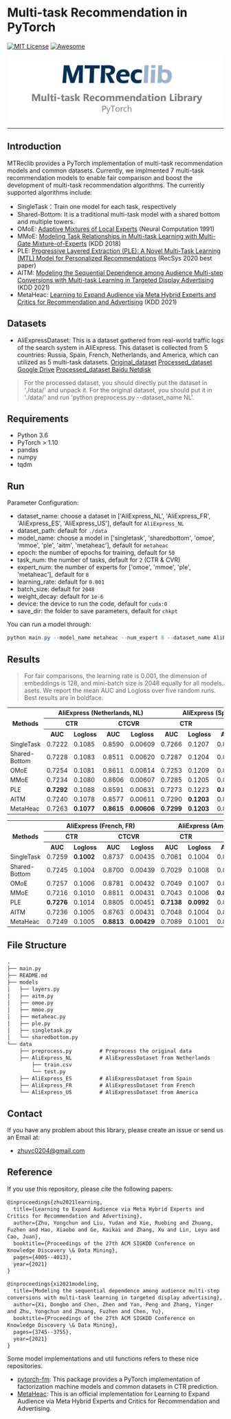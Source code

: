 # Multi-task Recommendation in PyTorch
[![MIT License](https://img.shields.io/badge/license-MIT-green.svg)](https://opensource.org/licenses/MIT)  [![Awesome](https://awesome.re/badge.svg)](https://awesome.re)

![MTRec](./mtreclib.png)

-------------------------------------------------------------------------------

## Introduction
MTReclib provides a PyTorch implementation of multi-task recommendation models and common datasets. Currently, we implmented 7 multi-task recommendation models to enable fair comparison and boost the development of multi-task recommendation algorithms. The currently supported algorithms include:
* SingleTask：Train one model for each task, respectively
* Shared-Bottom: It is a traditional multi-task model with a shared bottom and multiple towers.
* OMoE: [Adaptive Mixtures of Local Experts](https://ieeexplore.ieee.org/abstract/document/6797059) (Neural Computation 1991)
* MMoE: [Modeling Task Relationships in Multi-task Learning with Multi-Gate Mixture-of-Experts](https://dl.acm.org/doi/pdf/10.1145/3219819.3220007) (KDD 2018)
* PLE: [Progressive Layered Extraction (PLE): A Novel Multi-Task Learning (MTL) Model for Personalized Recommendations](https://dl.acm.org/doi/pdf/10.1145/3383313.3412236?casa_token=8fchWD8CHc0AAAAA:2cyP8EwkhIUlSFPRpfCGHahTddki0OEjDxfbUFMkXY5fU0FNtkvRzmYloJtLowFmL1en88FRFY4Q) (RecSys 2020 best paper)
* AITM: [Modeling the Sequential Dependence among Audience Multi-step Conversions with Multi-task Learning in Targeted Display Advertising](https://dl.acm.org/doi/pdf/10.1145/3447548.3467071?casa_token=5YtVOYjJClUAAAAA:eVczwdynmE9dwoyElCG4da9fC5gsRiyX6zKt0_mIJF1K8NkU-SlNkGmpAu0c0EHbM3hBUe3zZc-o) (KDD 2021)
* MetaHeac: [Learning to Expand Audience via Meta Hybrid Experts and Critics for Recommendation and Advertising](https://easezyc.github.io/data/kdd21_metaheac.pdf) (KDD 2021)

## Datasets
* AliExpressDataset: This is a dataset gathered from real-world traffic logs of the search system in AliExpress. This dataset is collected from 5 countries: Russia, Spain, French, Netherlands, and America, which can utilized as 5 multi-task datasets. [Original_dataset](https://tianchi.aliyun.com/dataset/dataDetail?dataId=74690) [Processed_dataset Google Drive](https://drive.google.com/drive/folders/1F0TqvMJvv-2pIeOKUw9deEtUxyYqXK6Y?usp=sharing) [Processed_dataset Baidu Netdisk](https://pan.baidu.com/s/1AfXoJSshjW-PILXZ6O19FA?pwd=4u0r)

> For the processed dataset, you should directly put the dataset in './data/' and unpack it. For the original dataset, you should put it in './data/' and run 'python preprocess.py --dataset_name NL'.

## Requirements
* Python 3.6
* PyTorch > 1.10
* pandas
* numpy
* tqdm


## Run

Parameter Configuration:

- dataset_name: choose a dataset in ['AliExpress_NL', 'AliExpress_FR', 'AliExpress_ES', 'AliExpress_US'], default for `AliExpress_NL`
- dataset_path: default for `./data`
- model_name: choose a model in ['singletask', 'sharedbottom', 'omoe', 'mmoe', 'ple', 'aitm', 'metaheac'], default for `metaheac`
- epoch: the number of epochs for training, default for `50`
- task_num: the number of tasks, default for `2` (CTR & CVR)
- expert_num: the number of experts for ['omoe', 'mmoe', 'ple', 'metaheac'], default for `8`
- learning_rate: default for `0.001`
- batch_size: default for `2048`
- weight_decay: default for `1e-6`
- device: the device to run the code, default for `cuda:0`
- save_dir: the folder to save parameters, default for `chkpt`

You can run a model through:

```powershell
python main.py --model_name metaheac --num_expert 8 --dataset_name AliExpress_NL
```

## Results
> For fair comparisons, the learning rate is 0.001, the dimension of embeddings is 128, and mini-batch size is 2048 equally for all models. asets. We report the mean AUC and Logloss over five random runs. Best results are in boldface.

<table>
	<head >
		<tr>
      <th rowspan="3"; center>Methods</th>
			<th colspan="4"><center>AliExpress (Netherlands, NL)</center></th>
			<th colspan="4"><center>AliExpress (Spain, ES)</center></th>
		</tr>
		<tr >
			<th colspan="2"><center>CTR</center></th>
      <th colspan="2"><center>CTCVR</center></th>
	  <th colspan="2"><center>CTR</center></th>
      <th colspan="2"><center>CTCVR</center></th>
		</tr>
		<tr>
			<th >AUC</th>
			<th >Logloss</th>
			<th >AUC</th>
      <th >Logloss</th>
	  <th >AUC</th>
			<th >Logloss</th>
			<th >AUC</th>
      <th >Logloss</th>
		</tr>
	</head>
	<body>
		<tr>
			<td>SingleTask</td>
			<td>0.7222 </td>
			<td>0.1085</td>
			<td>0.8590</td>
      <td>0.00609</td>
	  <td>0.7266</td>
			<td>0.1207</td>
			<td>0.8855</td>
      <td>0.00456</td>
		</tr>
    <tr>
			<td>Shared-Bottom</td>
			<td>0.7228</td>
			<td>0.1083</td>
			<td>0.8511</td>
      <td>0.00620</td>
	  <td>0.7287</td>
			<td>0.1204</td>
			<td>0.8866</td>
      <td>0.00452</td>
		</tr>
    <tr>
			<td>OMoE</td>
			<td>0.7254</td>
			<td>0.1081</td>
			<td>0.8611</td>
      <td>0.00614</td>
	  <td>0.7253</td>
			<td>0.1209</td>
			<td>0.8859</td>
      <td>0.00452</td>
		</tr>
    <tr>
			<td>MMoE</td>
			<td>0.7234</td>
			<td>0.1080</td>
			<td>0.8606</td>
      <td>0.00607</td>
	  <td>0.7285</td>
			<td>0.1205</td>
			<td>0.8898</td>
      <td><strong>0.00450</strong></td>
		</tr>
    <tr>
			<td>PLE</td>
			<td><strong>0.7292</strong></td>
			<td>0.1088</td>
			<td>0.8591</td>
      <td>0.00631</td>
			<td>0.7273</td>
			<td>0.1223</td>
			<td><strong>0.8913</strong></td>
      <td>0.00461</td>
		</tr>
    <tr>
			<td>AITM</td>
			<td>0.7240</td>
			<td>0.1078</td>
			<td>0.8577</td>
      <td>0.00611</td>
	  <td>0.7290</td>
			<td><strong>0.1203</strong></td>
			<td>0.8885</td>
      <td>0.00451</td>
		</tr>
    <tr>
			<td>MetaHeac</td>
			<td>0.7263</td>
			<td><strong>0.1077</strong></td>
			<td><strong>0.8615</strong></td>
      <td><strong>0.00606</strong></td>
	  <td><strong>0.7299</strong></td>
			<td><strong>0.1203</strong></td>
			<td>0.8883</td>
      <td><strong>0.00450</strong></td>
		</tr>
	</body>
</table>

<table>
	<head >
		<tr>
      <th rowspan="3"; center>Methods</th>
			<th colspan="4"><center>AliExpress (French, FR)</center></th>
			<th colspan="4"><center>AliExpress (America, US)</center></th>
		</tr>
		<tr >
			<th colspan="2"><center>CTR</center></th>
      <th colspan="2"><center>CTCVR</center></th>
	  <th colspan="2"><center>CTR</center></th>
      <th colspan="2"><center>CTCVR</center></th>
		</tr>
		<tr>
			<th >AUC</th>
			<th >Logloss</th>
			<th >AUC</th>
      <th >Logloss</th>
	  <th >AUC</th>
			<th >Logloss</th>
			<th >AUC</th>
      <th >Logloss</th>
		</tr>
	</head>
	<body>
		<tr>
			<td>SingleTask</td>
			<td>0.7259</td>
			<td><strong>0.1002</strong></td>
			<td>0.8737</td>
      <td>0.00435</td>
	  <td>0.7061</td>
			<td>0.1004</td>
			<td>0.8637</td>
      <td>0.00381</td>
		</tr>
    <tr>
			<td>Shared-Bottom</td>
			<td>0.7245</td>
			<td>0.1004</td>
			<td>0.8700</td>
      <td>0.00439</td>
	  <td>0.7029</td>
			<td>0.1008</td>
			<td>0.8698</td>
      <td>0.00381</td>
		</tr>
    <tr>
			<td>OMoE</td>
			<td>0.7257</td>
			<td>0.1006</td>
			<td>0.8781</td>
      <td>0.00432</td>
	  <td>0.7049</td>
			<td>0.1007</td>
			<td>0.8701</td>
      <td>0.00381</td>
		</tr>
    <tr>
			<td>MMoE</td>
			<td>0.7216</td>
			<td>0.1010</td>
			<td>0.8811</td>
      <td>0.00431</td>
	  <td>0.7043</td>
			<td>0.1006</td>
			<td><strong>0.8758</strong></td>
      <td><strong>0.00377</strong></td>
		</tr>
    <tr>
			<td>PLE</td>
			<td><strong>0.7276</strong></td>
			<td>0.1014</td>
			<td>0.8805</td>
      <td>0.00451</td>
			<td><strong>0.7138</strong></td>
			<td><strong>0.0992</strong></td>
			<td>0.8675</td>
      <td>0.00403</td>
		</tr>
    <tr>
			<td>AITM</td>
			<td>0.7236</td>
			<td>0.1005</td>
			<td>0.8763</td>
      <td>0.00431</td>
	  <td>0.7048</td>
			<td>0.1004</td>
			<td>0.8730</td>
      <td><strong>0.00377</strong></td>
		</tr>
    <tr>
			<td>MetaHeac</td>
			<td>0.7249</td>
			<td>0.1005</td>
			<td><strong>0.8813</strong></td>
      <td><strong>0.00429</strong></td>
	  <td>0.7089</td>
			<td>0.1001</td>
			<td>0.8743</td>
      <td>0.00378</td>
		</tr>
	</body>
</table>

## File Structure

```
.
├── main.py
├── README.md
├── models
│   ├── layers.py
│   ├── aitm.py
│   ├── omoe.py
│   ├── mmoe.py
│   ├── metaheac.py
│   ├── ple.py
│   ├── singletask.py
│   └── sharedbottom.py
└── data
    ├── preprocess.py         # Preprocess the original data
    ├── AliExpress_NL         # AliExpressDataset from Netherlands
    	├── train.csv
		└── test.py
    ├── AliExpress_ES         # AliExpressDataset from Spain
    ├── AliExpress_FR         # AliExpressDataset from French
    └── AliExpress_US         # AliExpressDataset from America
```



## Contact
If you have any problem about this library, please create an issue or send us an Email at:
* zhuyc0204@gmail.com


## Reference
If you use this repository, please cite the following papers:

```
@inproceedings{zhu2021learning,
  title={Learning to Expand Audience via Meta Hybrid Experts and Critics for Recommendation and Advertising},
  author={Zhu, Yongchun and Liu, Yudan and Xie, Ruobing and Zhuang, Fuzhen and Hao, Xiaobo and Ge, Kaikai and Zhang, Xu and Lin, Leyu and Cao, Juan},
  booktitle={Proceedings of the 27th ACM SIGKDD Conference on Knowledge Discovery \& Data Mining},
  pages={4005--4013},
  year={2021}
}
```

```
@inproceedings{xi2021modeling,
  title={Modeling the sequential dependence among audience multi-step conversions with multi-task learning in targeted display advertising},
  author={Xi, Dongbo and Chen, Zhen and Yan, Peng and Zhang, Yinger and Zhu, Yongchun and Zhuang, Fuzhen and Chen, Yu},
  booktitle={Proceedings of the 27th ACM SIGKDD Conference on Knowledge Discovery \& Data Mining},
  pages={3745--3755},
  year={2021}
}
```

Some model implementations and util functions refers to these nice repositories.

- [pytorch-fm](https://github.com/rixwew/pytorch-fm): This package provides a PyTorch implementation of factorization machine models and common datasets in CTR prediction. 
- [MetaHeac](https://github.com/easezyc/MetaHeac): This is an official implementation for Learning to Expand Audience via Meta Hybrid Experts and Critics for Recommendation and Advertising.